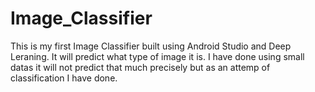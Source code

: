 # Image_Classifier
This is my first Image Classifier built using Android Studio and Deep Leraning. It will predict what type of image it is. I have done using small datas it will not predict that much precisely but as an attemp of classification I have done.
